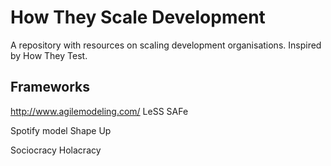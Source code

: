 # How They Scale Development
A repository with resources on scaling development organisations. Inspired by How They Test.


## Frameworks
http://www.agilemodeling.com/
LeSS
SAFe

Spotify model
Shape Up

Sociocracy
Holacracy
